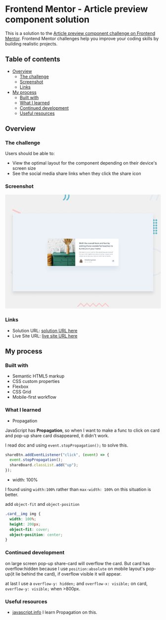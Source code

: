 # Frontend Mentor - Article preview component solution

This is a solution to the [Article preview component challenge on Frontend Mentor](https://www.frontendmentor.io/challenges/article-preview-component-dYBN_pYFT). Frontend Mentor challenges help you improve your coding skills by building realistic projects.

## Table of contents

- [Overview](#overview)
  - [The challenge](#the-challenge)
  - [Screenshot](#screenshot)
  - [Links](#links)
- [My process](#my-process)
  - [Built with](#built-with)
  - [What I learned](#what-i-learned)
  - [Continued development](#continued-development)
  - [Useful resources](#useful-resources)

## Overview

### The challenge

Users should be able to:

- View the optimal layout for the component depending on their device's screen size
- See the social media share links when they click the share icon

### Screenshot

![desktop preview](./design/desktop-preview.jpg)


### Links

- Solution URL: [solution URL here](https://github.com/coyoteshkw/frontend-mentor/tree/main/article-preview-component-master)
- Live Site URL: [live site URL here](https://coyoteshkw.github.io/frontend-mentor/article-preview-component-master/)

## My process

### Built with

- Semantic HTML5 markup
- CSS custom properties
- Flexbox
- CSS Grid
- Mobile-first workflow

### What I learned

- Propagation

JavaScript has **Propagation**, so when I want to make a func to click on card and pop-up share card disappeared, it didn't work.

I read doc and using `event.stopPropagation();` to solve this.

```javascript
shareBtn.addEventListener("click", (event) => {
  event.stopPropagation();
  shareBoard.classList.add("up");
});
```

- width: 100%

I found using `width:100%` rather than `max-width: 100%` on this situation is better.

add `object-fit` and `object-position`

```css
.card__img img {
  width: 100%;
  height: 200px;
  object-fit: cover;
  object-position: center;
}
```

### Continued development

on large screen pop-up share-card will overflow the card. But card has overflow:hidden because I use `position:absolute` on mobile layout's pop-up(it lie behind the card), if overflow visible it will appear.

at last I use a `overflow-y: hidden;` and `overflow-x: visible;` on card, `overflow-y: visible;` when >800px.

### Useful resources

- [javascript.info](https://zh.javascript.info/bubbling-and-capturing) I learn Propagation on this.
